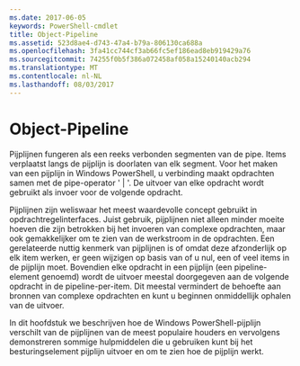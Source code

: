 ```yaml
---
ms.date: 2017-06-05
keywords: PowerShell-cmdlet
title: Object-Pipeline
ms.assetid: 523d8ae4-d743-47a4-b79a-806130ca688a
ms.openlocfilehash: 3fa41cc744cf3ab66fc5ef186ead8eb919429a76
ms.sourcegitcommit: 74255f0b5f386a072458af058a15240140acb294
ms.translationtype: MT
ms.contentlocale: nl-NL
ms.lasthandoff: 08/03/2017
---
```

# <a name="object-pipeline"></a>Object-Pipeline
Pijplijnen fungeren als een reeks verbonden segmenten van de pipe. Items verplaatst langs de pijplijn is doorlaten van elk segment. Voor het maken van een pijplijn in Windows PowerShell, u verbinding maakt opdrachten samen met de pipe-operator ' | '. De uitvoer van elke opdracht wordt gebruikt als invoer voor de volgende opdracht.

Pijplijnen zijn weliswaar het meest waardevolle concept gebruikt in opdrachtregelinterfaces. Juist gebruik, pijplijnen niet alleen minder moeite hoeven die zijn betrokken bij het invoeren van complexe opdrachten, maar ook gemakkelijker om te zien van de werkstroom in de opdrachten. Een gerelateerde nuttig kenmerk van pijplijnen is of omdat deze afzonderlijk op elk item werken, er geen wijzigen op basis van of u nul, een of veel items in de pijplijn moet. Bovendien elke opdracht in een pijplijn (een pipeline-element genoemd) wordt de uitvoer meestal doorgegeven aan de volgende opdracht in de pipeline-per-item. Dit meestal vermindert de behoefte aan bronnen van complexe opdrachten en kunt u beginnen onmiddellijk ophalen van de uitvoer.

In dit hoofdstuk we beschrijven hoe de Windows PowerShell-pijplijn verschilt van de pijplijnen van de meest populaire houders en vervolgens demonstreren sommige hulpmiddelen die u gebruiken kunt bij het besturingselement pijplijn uitvoer en om te zien hoe de pijplijn werkt.

